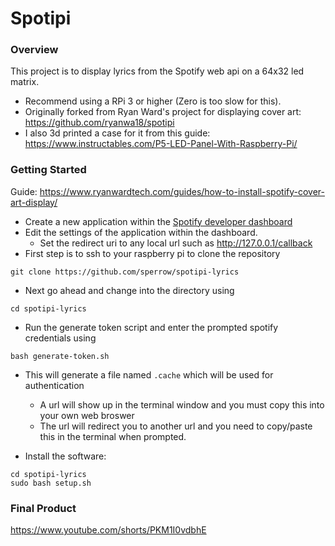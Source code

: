 # Spotipi
### Overview
This project is to display lyrics from the Spotify web api on a 64x32 led matrix.
* Recommend using a RPi 3 or higher (Zero is too slow for this).
* Originally forked from Ryan Ward's project for displaying cover art: https://github.com/ryanwa18/spotipi
* I also 3d printed a case for it from this guide: https://www.instructables.com/P5-LED-Panel-With-Raspberry-Pi/
### Getting Started
Guide: https://www.ryanwardtech.com/guides/how-to-install-spotify-cover-art-display/
* Create a new application within the [Spotify developer dashboard](https://developer.spotify.com/dashboard/applications) <br />
* Edit the settings of the application within the dashboard.
    * Set the redirect uri to any local url such as http://127.0.0.1/callback
* First step is to ssh to your raspberry pi to clone the repository
```
git clone https://github.com/sperrow/spotipi-lyrics
```
* Next go ahead and change into the directory using 
```
cd spotipi-lyrics
```
* Run the generate token script and enter the prompted spotify credentials using
```
bash generate-token.sh
```
* This will generate a file named `.cache` which will be used for authentication
    * A url will show up in the terminal window and you must copy this into your own web broswer
    * The url will redirect you to another url and you need to copy/paste this in the terminal when prompted.
   
* Install the software: <br />
```
cd spotipi-lyrics
sudo bash setup.sh
```

### Final Product
https://www.youtube.com/shorts/PKM1I0vdbhE

